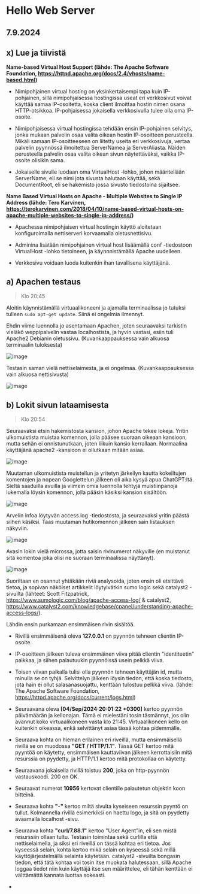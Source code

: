 # Hello Web Server

## 7.9.2024

## x) Lue ja tiivistä

**Name-based Virtual Host Support (lähde: The Apache Software Foundation, https://httpd.apache.org/docs/2.4/vhosts/name-based.html)**

- Nimipohjainen virtual hosting on yksinkertaisempi tapa kuin IP-pohjainen, sillä nimipohjaisessa hostingissa useat eri verkkosivut voivat käyttää samaa IP-osoitetta, koska client ilmoittaa hostin nimen osana HTTP-otsikkoa.
  IP-pohjaisessa jokaisella verkkosivulla tulee olla oma IP-osoite.

- Nimipohjaisessa virtual hostingissa tehdään ensin IP-pohjainen selvitys, jonka mukaan palvelin osaa valita oikean hostin IP-osoitteen perusteella. Mikäli samaan IP-osoitteeseen on liitetty useita eri verkkosivuja,
  vertaa palvelin pyynnössä ilmoitettua ServerNamea ja ServerAliasta. Näiden perusteella palvelin osaa valita oikean sivun näytettäväksi, vaikka IP-osoite olisikin sama.

- Jokaiselle sivulle luodaan oma VirtualHost -lohko, johon määritellään ServerName, eli se nimi jota sivusta halutaan käyttää, sekä DocumentRoot, eli se hakemisto jossa sivusto tiedostoina sijaitsee.


**Name Based Virtual Hosts on Apache - Multiple Websites to Single IP Address (lähde: Tero Karvinen, https://terokarvinen.com/2018/04/10/name-based-virtual-hosts-on-apache-multiple-websites-to-single-ip-address/)**

- Apachessa nimipohjaisen virtual hostingin käyttö aloitetaan konfiguroimalla nettiserveri korvaamalla oletusnettisivu.

- Adminina lisätään nimipohjainen virtual host lisäämällä conf -tiedostoon VirtualHost -lohko tietoineen, ja käynnnistämällä Apache uudelleen.

- Verkkosivu voidaan luoda kuitenkin ihan tavallisena käyttäjänä.

## a) Apachen testaus

> Klo 20:45

Aloitin käynnistämällä virtuaalikoneeni ja ajamalla terminaalissa jo tutuksi tulleen `sudo apt-get update`. Siinä ei ongelmia ilmennyt.

Ehdin viime luennolla jo asentamaan Apachen, joten seuraavaksi tarkistin vieläkö weppipalvelin vastaa localhostista, ja hyvin vastasi, esiin tuli Apache2 Debianin oletussivu. (Kuvankaappauksessa vain alkuosa terminaalin tuloksesta)

![image](https://github.com/user-attachments/assets/a9c9870c-e72d-407c-bad9-09e7df31f307)

Testasin saman vielä nettiselaimesta, ja ei ongelmaa. (Kuvankaappauksessa vain alkuosa nettisivusta)

![image](https://github.com/user-attachments/assets/ba158b7b-8117-4aba-89e9-40371ebb8dde)

## b) Lokit sivun lataamisesta

> Klo 20:54

Seuraavaksi etsin hakemistosta kansion, johon Apache tekee lokeja. Yritin ulkomuistista muistaa komennon, jolla pääsee suoraan oikeaan kansioon, mutta sehän ei onnistunutkaan, joten liikuin kansio kerrallaan. Normaalina käyttäjänä apache2 -kansioon ei ollutkaan mitään asiaa.

![image](https://github.com/user-attachments/assets/9fb66fa3-171b-49a7-a2fc-a272cb240b1c)

Muutaman ulkomuistista muistellun ja yritetyn järkeilyn kautta kokeiltujen komentojen ja nopean Googlettelun jälkeen oli aika kysyä apua ChatGPT:ltä. Sieltä saaduilla avuilla ja viimein omia luennolla tehtyjä muistiinpanoja lukemalla löysin komennon, jolla pääsin käsiksi kansion sisältöön. 

![image](https://github.com/user-attachments/assets/fd706b47-4064-4f6c-b8a5-d4b50d0c9b88)

Arvelin infoa löytyvän access.log -tiedostosta, ja seuraavaksi yritin päästä siihen käsiksi. Taas muutaman hutikomennon jälkeen sain listauksen näkyviin.

![image](https://github.com/user-attachments/assets/992594b7-76eb-4cbf-94a3-d67807dc1202)

Avasin lokin vielä microssa, jotta saisin rivinumerot näkyville (en muistanut sitä komentoa joka olisi ne suoraan terminaalissa näyttänyt).

![image](https://github.com/user-attachments/assets/1290c507-c766-47e4-9f29-73841df3c785)

Suoriltaan en osannut yhtäkään riviä analysoida, joten ensin oli etsittävä tietoa, ja sopivan näköiset artikkelit löytyivätkin sumo logic sekä catalyst2 -sivuilta (lähteet: Scott Fitzpatrick, https://www.sumologic.com/blog/apache-access-log/ & catalyst2, https://www.catalyst2.com/knowledgebase/cpanel/understanding-apache-access-logs/).

Lähdin ensin purkamaan ensimmäisen rivin sisältöä.

- Rivillä ensimmäisenä oleva **127.0.0.1** on pyynnön tehneen clientin IP-osoite.
  
- IP-osoitteen jälkeen tuleva ensimmäinen viiva pitää clientin "identiteetin" paikkaa, ja siihen palautuukin pyynnöissä usein pelkkä viiva.
  
- Toisen viivan paikalla tulisi olla pyynnön tehneen käyttäjän id, mutta minulla se on tyhjä. Selvittelyn jälkeen löysin tiedon, että koska tiedosto, jota hain ei ollut salasanasuojattu, kenttään tulostuu pelkkä viiva. (lähde: The Apache Software Foundation, https://httpd.apache.org/docs/current/logs.html)
  
- Seuraavana oleva **[04/Sep/2024:20:01:22 +0300]** kertoo pyynnön päivämäärän ja kellonajan. Tämä ei mielestäni tosin täsmännyt, jos olin avannut koko virtuaalikoneen vasta klo 21:45. Virtuaalikoneen kello on kuitenkin oikeassa, enkä selvittänyt asiaa tässä kohtaa pidemmälle.

- Seuraava kohta on hieman erilainen eri riveillä, mutta ensimmäisellä rivillä se on muodossa **"GET / HTTP/1.1"**. Tässä GET kertoo mitä pyyntöä on käytetty, ensimmäisen kauttaviivan jälkeen kerrottaisiin mitä resurssia on pyydetty, ja HTTP/1.1 kertoo mitä protokollaa on käytetty.

- Seuraavana jokaisella rivillä toistuu **200**, joka on http-pyynnön vastauskoodi. 200 on OK.

- Seuraavat numerot **10956** kertovat clientille palautetun objektin koon bitteinä.

- Seuraava kohta **"-"** kertoo miltä sivulta kyseiseen resurssin pyyntö on tullut. Kolmannella rivillä esimerkiksi on haettu logo, ja sitä on pyydetty avaamalla localhost -sivu.

- Seuraava kohta **"curl/7.88.1"** kertoo "User Agent"in, eli sen mistä resurssiin ollaan tultu. Testasin toimintaa sekä curlilla että nettiselaimella, ja siksi eri riveillä on tässä kohtaa eri tietoa. Jos kyseessä selain, kohta kertoo mikä selain on kyseessä sekä millä käyttöjärjestelmällä selainta käytetään. catalyst2 -sivuilta bongasin tiedon, että tätä kohtaa voi tosin itse muokata halutessaan, sillä Apache loggaa tiedot niin kuin käyttäjä itse sen määrittelee, eli tähän kenttään ei välttämättä kannata luottaa sokeasti.

- 
















